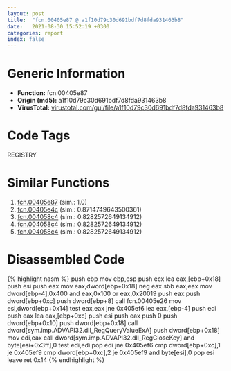```yaml
---
layout: post
title:  "fcn.00405e87 @ a1f10d79c30d691bdf7d8fda931463b8"
date:   2021-08-30 15:52:19 +0300
categories: report
index: false
---
```


# Generic Information
- **Function:** fcn.00405e87
- **Origin (md5):** a1f10d79c30d691bdf7d8fda931463b8
- **VirusTotal:** [virustotal.com/gui/file/a1f10d79c30d691bdf7d8fda931463b8][virustotal_ref]

# Code Tags
<span class="tag" id="REGISTRY">REGISTRY</span>


# Similar Functions

1. [fcn.00405e87][similar_1_ref] (sim.: 1.0)
2. [fcn.00405e4c][similar_2_ref] (sim.: 0.8714749643500361)
3. [fcn.004058c4][similar_3_ref] (sim.: 0.8282572649134912)
4. [fcn.004058c4][similar_4_ref] (sim.: 0.8282572649134912)
5. [fcn.004058c4][similar_5_ref] (sim.: 0.8282572649134912)


# Disassembled Code

{% highlight nasm %}
push ebp
mov ebp,esp
push ecx
lea eax,[ebp+0x18]
push esi
push eax
mov eax,dword[ebp+0x18]
neg eax
sbb eax,eax
mov dword[ebp-4],0x400
and eax,0x100
or eax,0x20019
push eax
push dword[ebp+0xc]
push dword[ebp+8]
call fcn.00405e26
mov esi,dword[ebp+0x14]
test eax,eax
jne 0x405ef6
lea eax,[ebp-4]
push edi
push eax
lea eax,[ebp+0xc]
push esi
push eax
push 0
push dword[ebp+0x10]
push dword[ebp+0x18]
call dword[sym.imp.ADVAPI32.dll_RegQueryValueExA]
push dword[ebp+0x18]
mov edi,eax
call dword[sym.imp.ADVAPI32.dll_RegCloseKey]
and byte[esi+0x3ff],0
test edi,edi
pop edi
jne 0x405ef6
cmp dword[ebp+0xc],1
je 0x405ef9
cmp dword[ebp+0xc],2
je 0x405ef9
and byte[esi],0
pop esi
leave 
ret 0x14
{% endhighlight %}


[similar_1_ref]: /report/fcn.00405e87@510c8408eb3f0420e19240592ddc0b5b
[similar_2_ref]: /report/fcn.00405e4c@84dc68a2818105dbfcb17693062b25c0
[similar_3_ref]: /report/fcn.004058c4@595b48effa204acca09e846b8e091f46
[similar_4_ref]: /report/fcn.004058c4@310ca082a3ec64bc26e5df5a668466a2
[similar_5_ref]: /report/fcn.004058c4@811d9bdc1c20cad3bbbdb8e3f56d54dc
[virustotal_ref]: https://www.virustotal.com/gui/file/a1f10d79c30d691bdf7d8fda931463b8